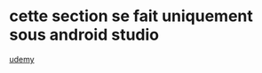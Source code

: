 # cette section se fait uniquement sous android studio

[udemy](https://www.udemy.com/course/flutter-dart-creez-des-applications-pour-ios-et-android/learn/lecture/26874704#overview)
